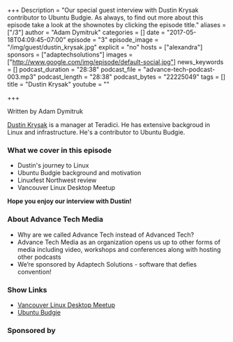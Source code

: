 +++
Description = "Our special guest interview with Dustin Krysak contributor to Ubuntu Budgie. As always, to find out more about this episode take a look at the shownotes by clicking the episode title."
aliases = ["/3"]
author = "Adam Dymitruk"
categories = []
date = "2017-05-18T04:09:45-07:00"
episode = "3"
episode_image = "/img/guest/dustin_krysak.jpg"
explicit = "no"
hosts = ["alexandra"]
sponsors = ["adaptechsolutions"]
images = ["http://www.google.com/img/episode/default-social.jpg"]
news_keywords = []
podcast_duration = "28:38"
podcast_file = "advance-tech-podcast-003.mp3"
podcast_length = "28:38"
podcast_bytes = "22225049"
tags = []
title = "Dustin Krysak"
youtube = ""

+++

Written by Adam Dymitruk

[Dustin Krysak](https://twitter.com/@Bashfulrobot) is a manager at Teradici. He has extensive backgroud in Linux and infrastructure. He's a contributor to Ubuntu Budgie.

### What we cover in this episode

* Dustin's journey to Linux
* Ubuntu Budgie background and motivation
* Linuxfest Northwest review
* Vancouver Linux Desktop Meetup

**Hope you enjoy our interview with Dustin!**

### About Advance Tech Media

 * Why are we called Advance Tech instead of Advanced Tech?
 * Advance Tech Media as an organization opens us up to other forms of media including video, workshops and conferences along with hosting other podcasts
 * We’re sponsored by Adaptech Solutions - software that defies convention!

### Show Links

 * [Vancouver Linux Desktop Meetup](https://www.meetup.com/Vancouver-Linux-Desktop-Meetup/events/240043242/)
 * [Ubuntu Budgie](https://ubuntubudgie.org/)

### Sponsored by


